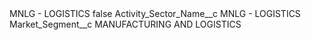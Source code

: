 <?xml version="1.0" encoding="UTF-8"?>
<CustomMetadata xmlns="http://soap.sforce.com/2006/04/metadata" xmlns:xsi="http://www.w3.org/2001/XMLSchema-instance" xmlns:xsd="http://www.w3.org/2001/XMLSchema">
    <label>MNLG - LOGISTICS</label>
    <protected>false</protected>
    <values>
        <field>Activity_Sector_Name__c</field>
        <value xsi:type="xsd:string">MNLG - LOGISTICS</value>
    </values>
    <values>
        <field>Market_Segment__c</field>
        <value xsi:type="xsd:string">MANUFACTURING AND LOGISTICS</value>
    </values>
</CustomMetadata>
